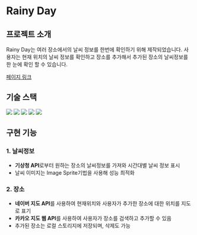 # Rainy Day

## 프로젝트 소개

Rainy Day는 여러 장소에서의 날씨 정보를 한번에 확인하기 위해 제작되었습니다. 사용자는 현재 위치의 날씨 정보를 확인하고 장소를 추가해서 추가된 장소의 날씨정보를 한 눈에 확인 할 수 있습니다.

[페이지 링크](https://rainy-day.o-r.kr)

## 기술 스택

<img src="https://img.shields.io/badge/html5-E34F26?style=for-the-badge&logo=html5&logoColor=white"> <img src="https://img.shields.io/badge/scss-cc6699?style=for-the-badge&logo=sass&logoColor=white"> <img src="https://img.shields.io/badge/javascript-F7DF1E?style=for-the-badge&logo=javascript&logoColor=black"> <img src="https://img.shields.io/badge/vue.js-4FC08D?style=for-the-badge&logo=vue.js&logoColor=white"> <img src="https://img.shields.io/badge/amazonaws-232F3E?style=for-the-badge&logo=amazonaws&logoColor=white">

## 구현 기능

### 1. 날씨정보

- **기상청 API**로부터 원하는 장소의 날씨정보를 가져와 시간대별 날씨 정보 표시
- 날씨 이미지는 Image Sprite기법을 사용해 성능 최적화

### 2. 장소

- **네이버 지도 API**를 사용하여 현재위치와 사용자가 추가한 장소에 대한 위치를 지도로 표기
- **카카오 지도 웹 API**를 사용하여 사용자가 장소를 검색하고 추가할 수 있음
- 추가된 장소는 로컬 스토리지에 저장되며, 삭제도 가능
